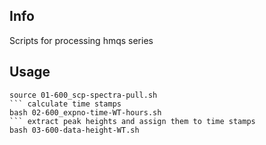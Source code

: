 ## Info
Scripts for processing hmqs series
## Usage
``` pull nmr files and calculate values for referencing
source 01-600_scp-spectra-pull.sh
``` calculate time stamps
bash 02-600_expno-time-WT-hours.sh
``` extract peak heights and assign them to time stamps
bash 03-600-data-height-WT.sh
